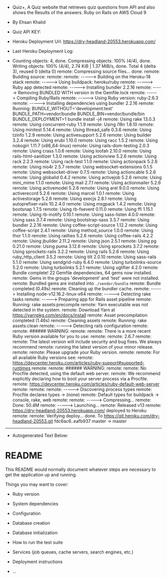 * Quiz+, A Quiz website that retrieves quiz questions from API and also shows the Results of the answers. Ruby on Rails on AWS Cloud 9

* By Ehsan Khalid

* Quiz API KEY: 

* Heroku Deployment Url:  https://dry-headland-20553.herokuapp.com/

* Last Heroku Deployment Log:

* Counting objects: 4, done.
Compressing objects: 100% (4/4), done.
Writing objects: 100% (4/4), 2.74 KiB | 1.37 MiB/s, done.
Total 4 (delta 3), reused 0 (delta 0)
remote: Compressing source files... done.
remote: Building source:
remote:
remote: -----> Building on the Heroku-18 stack
remote: -----> Using buildpack: heroku/ruby
remote: -----> Ruby app detected
remote: -----> Installing bundler 2.2.16
remote: -----> Removing BUNDLED WITH version in the Gemfile.lock
remote: -----> Compiling Ruby/Rails
remote: -----> Using Ruby version: ruby-2.6.3
remote: -----> Installing dependencies using bundler 2.2.16
remote:        Running: BUNDLE_WITHOUT='development:test' BUNDLE_PATH=vendor/bundle BUNDLE_BIN=vendor/bundle/bin BUNDLE_DEPLOYMENT=1 bundle install -j4
remote:        Using rake 13.0.3
remote:        Using concurrent-ruby 1.1.9
remote:        Using i18n 1.8.10
remote:        Using minitest 5.14.4
remote:        Using thread_safe 0.3.6
remote:        Using tzinfo 1.2.9
remote:        Using activesupport 5.2.6
remote:        Using builder 3.2.4
remote:        Using erubi 1.10.0
remote:        Using racc 1.5.2
remote:        Using nokogiri 1.11.7 (x86_64-linux)
remote:        Using rails-dom-testing 2.0.3
remote:        Using crass 1.0.6
remote:        Using loofah 2.10.0
remote:        Using rails-html-sanitizer 1.3.0
remote:        Using actionview 5.2.6
remote:        Using rack 2.2.3
remote:        Using rack-test 1.1.0
remote:        Using actionpack 5.2.6
remote:        Using nio4r 2.5.7
remote:        Using websocket-extensions 0.1.5
remote:        Using websocket-driver 0.7.5
remote:        Using actioncable 5.2.6
remote:        Using globalid 0.4.2
remote:        Using activejob 5.2.6
remote:        Using mini_mime 1.1.0
remote:        Using mail 2.7.1
remote:        Using actionmailer 5.2.6
remote:        Using activemodel 5.2.6
remote:        Using arel 9.0.0
remote:        Using activerecord 5.2.6
remote:        Using marcel 1.0.1
remote:        Using activestorage 5.2.6
remote:        Using execjs 2.8.1
remote:        Using autoprefixer-rails 10.2.4.0
remote:        Using msgpack 1.4.2
remote:        Using bootsnap 1.7.5
remote:        Using rb-fsevent 0.11.0
remote:        Using ffi 1.15.1
remote:        Using rb-inotify 0.10.1
remote:        Using sass-listen 4.0.0
remote:        Using sass 3.7.4
remote:        Using bootstrap-sass 3.3.7
remote:        Using bundler 2.2.16
remote:        Using coffee-script-source 1.12.2
remote:        Using coffee-script 2.4.1
remote:        Using method_source 1.0.0
remote:        Using thor 1.1.0
remote:        Using railties 5.2.6
remote:        Using coffee-rails 4.2.2
remote:        Using jbuilder 2.11.2
remote:        Using json 2.5.1
remote:        Using pg 0.21.0
remote:        Using puma 3.12.6
remote:        Using sprockets 3.7.2
remote:        Using sprockets-rails 3.2.2
remote:        Using rails 5.2.6
remote:        Using ruby_http_client 3.5.2
remote:        Using tilt 2.0.10
remote:        Using sass-rails 5.1.0
remote:        Using sendgrid-ruby 6.4.0
remote:        Using turbolinks-source 5.2.0
remote:        Using turbolinks 5.2.1
remote:        Using uglifier 4.2.0
remote:        Bundle complete! 22 Gemfile dependencies, 64 gems now installed.
remote:        Gems in the groups 'development' and 'test' were not installed.
remote:        Bundled gems are installed into `./vendor/bundle`
remote:        Bundle completed (0.49s)
remote:        Cleaning up the bundler cache.
remote: -----> Installing node-v12.16.2-linux-x64
remote: -----> Detecting rake tasks
remote: -----> Preparing app for Rails asset pipeline
remote:        Running: rake assets:precompile
remote:        Yarn executable was not detected in the system.
remote:        Download Yarn at https://yarnpkg.com/en/docs/install
remote:        Asset precompilation completed (1.46s)
remote:        Cleaning assets
remote:        Running: rake assets:clean
remote: -----> Detecting rails configuration
remote:
remote: ###### WARNING:
remote:
remote:        There is a more recent Ruby version available for you to use:
remote:
remote:        2.6.7
remote:
remote:        The latest version will include security and bug fixes. We always recommend
remote:        running the latest version of your minor release.
remote:
remote:        Please upgrade your Ruby version.
remote:
remote:        For all available Ruby versions see:
remote:          https://devcenter.heroku.com/articles/ruby-support#supported-runtimes
remote:
remote: ###### WARNING:
remote:
remote:        No Procfile detected, using the default web server.
remote:        We recommend explicitly declaring how to boot your server process via a Procfile.
remote:        https://devcenter.heroku.com/articles/ruby-default-web-server
remote:
remote:
remote: -----> Discovering process types
remote:        Procfile declares types     -> (none)
remote:        Default types for buildpack -> console, rake, web
remote:
remote: -----> Compressing...
remote:        Done: 50.4M
remote: -----> Launching...
remote:        Released v13
remote:        https://dry-headland-20553.herokuapp.com/ deployed to Heroku
remote:
remote: Verifying deploy... done.
To https://git.heroku.com/dry-headland-20553.git
   fdc6ac6..eafb937  master -> master





***************************
* Autogenerated Text Below:
# README

This README would normally document whatever steps are necessary to get the
application up and running.

Things you may want to cover:

* Ruby version

* System dependencies

* Configuration

* Database creation

* Database initialization

* How to run the test suite

* Services (job queues, cache servers, search engines, etc.)

* Deployment instructions

* ...
